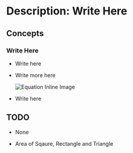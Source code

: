 # Description: Write Here

## Concepts
### Write Here
* Write here
* Write more here

    ![Equation Inline Image](../../code/latex/equations/images/P004_Algebra_CommutativeProperty_01.png)
* Write here

## TODO
* None

- Area of Sqaure, Rectangle and Triangle
